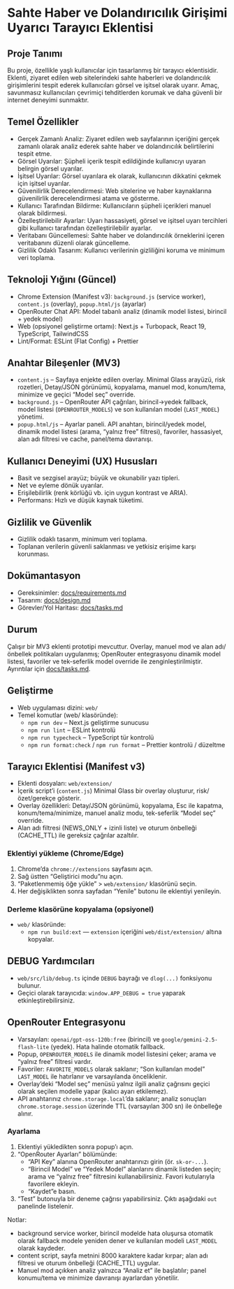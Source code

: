 # Sahte Haber ve Dolandırıcılık Girişimi Uyarıcı Tarayıcı Eklentisi

## Proje Tanımı
Bu proje, özellikle yaşlı kullanıcılar için tasarlanmış bir tarayıcı eklentisidir. Eklenti, ziyaret edilen web sitelerindeki sahte haberleri ve dolandırıcılık girişimlerini tespit ederek kullanıcıları görsel ve işitsel olarak uyarır. Amaç, savunmasız kullanıcıları çevrimiçi tehditlerden korumak ve daha güvenli bir internet deneyimi sunmaktır.

## Temel Özellikler
- Gerçek Zamanlı Analiz: Ziyaret edilen web sayfalarının içeriğini gerçek zamanlı olarak analiz ederek sahte haber ve dolandırıcılık belirtilerini tespit etme.
- Görsel Uyarılar: Şüpheli içerik tespit edildiğinde kullanıcıyı uyaran belirgin görsel uyarılar.
- İşitsel Uyarılar: Görsel uyarılara ek olarak, kullanıcının dikkatini çekmek için işitsel uyarılar.
- Güvenilirlik Derecelendirmesi: Web sitelerine ve haber kaynaklarına güvenilirlik derecelendirmesi atama ve gösterme.
- Kullanıcı Tarafından Bildirme: Kullanıcıların şüpheli içerikleri manuel olarak bildirmesi.
- Özelleştirilebilir Ayarlar: Uyarı hassasiyeti, görsel ve işitsel uyarı tercihleri gibi kullanıcı tarafından özelleştirilebilir ayarlar.
- Veritabanı Güncellemesi: Sahte haber ve dolandırıcılık örneklerini içeren veritabanını düzenli olarak güncelleme.
- Gizlilik Odaklı Tasarım: Kullanıcı verilerinin gizliliğini koruma ve minimum veri toplama.

## Teknoloji Yığını (Güncel)
- Chrome Extension (Manifest v3): `background.js` (service worker), `content.js` (overlay), `popup.html/js` (ayarlar)
- OpenRouter Chat API: Model tabanlı analiz (dinamik model listesi, birincil + yedek model)
- Web (opsiyonel geliştirme ortamı): Next.js + Turbopack, React 19, TypeScript, TailwindCSS
- Lint/Format: ESLint (Flat Config) + Prettier

## Anahtar Bileşenler (MV3)
- `content.js` – Sayfaya enjekte edilen overlay. Minimal Glass arayüzü, risk rozetleri, Detay/JSON görünümü, kopyalama, manuel mod, konum/tema, minimize ve geçici “Model seç” override.
- `background.js` – OpenRouter API çağrıları, birincil→yedek fallback, model listesi (`OPENROUTER_MODELS`) ve son kullanılan model (`LAST_MODEL`) yönetimi.
- `popup.html/js` – Ayarlar paneli. API anahtarı, birincil/yedek model, dinamik model listesi (arama, “yalnız free” filtresi), favoriler, hassasiyet, alan adı filtresi ve cache, panel/tema davranışı.

## Kullanıcı Deneyimi (UX) Hususları
- Basit ve sezgisel arayüz; büyük ve okunabilir yazı tipleri.
- Net ve eyleme dönük uyarılar.
- Erişilebilirlik (renk körlüğü vb. için uygun kontrast ve ARIA).
- Performans: Hızlı ve düşük kaynak tüketimi.

## Gizlilik ve Güvenlik
- Gizlilik odaklı tasarım, minimum veri toplama.
- Toplanan verilerin güvenli saklanması ve yetkisiz erişime karşı korunması.

## Dokümantasyon
- Gereksinimler: [docs/requirements.md](docs/requirements.md)
- Tasarım: [docs/design.md](docs/design.md)
- Görevler/Yol Haritası: [docs/tasks.md](docs/tasks.md)

## Durum
Çalışır bir MV3 eklenti prototipi mevcuttur. Overlay, manuel mod ve alan adı/önbellek politikaları uygulanmış; OpenRouter entegrasyonu dinamik model listesi, favoriler ve tek-seferlik model override ile zenginleştirilmiştir. Ayrıntılar için [docs/tasks.md](docs/tasks.md).

## Geliştirme

- Web uygulaması dizini: `web/`
- Temel komutlar (web/ klasöründe):
  - `npm run dev` – Next.js geliştirme sunucusu
  - `npm run lint` – ESLint kontrolü
  - `npm run typecheck` – TypeScript tür kontrolü
  - `npm run format:check` / `npm run format` – Prettier kontrolü / düzeltme

## Tarayıcı Eklentisi (Manifest v3)

- Eklenti dosyaları: `web/extension/`
- İçerik script’i (`content.js`) Minimal Glass bir overlay oluşturur, risk/özet/gerekçe gösterir.
- Overlay özellikleri: Detay/JSON görünümü, kopyalama, Esc ile kapatma, konum/tema/minimize, manuel analiz modu, tek-seferlik “Model seç” override.
- Alan adı filtresi (NEWS_ONLY + izinli liste) ve oturum önbelleği (CACHE_TTL) ile gereksiz çağrılar azaltılır.

### Eklentiyi yükleme (Chrome/Edge)

1. Chrome’da `chrome://extensions` sayfasını açın.
2. Sağ üstten “Geliştirici modu”nu açın.
3. “Paketlenmemiş öğe yükle” > `web/extension/` klasörünü seçin.
4. Her değişiklikten sonra sayfadan “Yenile” butonu ile eklentiyi yenileyin.

### Derleme klasörüne kopyalama (opsiyonel)

- `web/` klasöründe:
  - `npm run build:ext` — `extension` içeriğini `web/dist/extension/` altına kopyalar.

## DEBUG Yardımcıları

- `web/src/lib/debug.ts` içinde `DEBUG` bayrağı ve `dlog(...)` fonksiyonu bulunur.
- Geçici olarak tarayıcıda: `window.APP_DEBUG = true` yaparak etkinleştirebilirsiniz.

## OpenRouter Entegrasyonu

- Varsayılan: `openai/gpt-oss-120b:free` (birincil) ve `google/gemini-2.5-flash-lite` (yedek). Hata halinde otomatik fallback.
- Popup, `OPENROUTER_MODELS` ile dinamik model listesini çeker; arama ve “yalnız free” filtresi vardır.
- Favoriler: `FAVORITE_MODELS` olarak saklanır; “Son kullanılan model” `LAST_MODEL` ile hatırlanır ve varsayılanda önceliklenir.
- Overlay’deki “Model seç” menüsü yalnız ilgili analiz çağrısını geçici olarak seçilen modelle yapar (kalıcı ayarı etkilemez).
- API anahtarınız `chrome.storage.local`’da saklanır; analiz sonuçları `chrome.storage.session` üzerinde TTL (varsayılan 300 sn) ile önbelleğe alınır.

### Ayarlama
1. Eklentiyi yükledikten sonra popup’ı açın.
2. “OpenRouter Ayarları” bölümünde:
   - “API Key” alanına OpenRouter anahtarınızı girin (ör. `sk-or-...`).
   - “Birincil Model” ve “Yedek Model” alanlarını dinamik listeden seçin; arama ve “yalnız free” filtresini kullanabilirsiniz. Favori kutularıyla favorilere ekleyin.
   - “Kaydet”e basın.
3. “Test” butonuyla bir deneme çağrısı yapabilirsiniz. Çıktı aşağıdaki `out` panelinde listelenir.

Notlar:
- background service worker, birincil modelde hata oluşursa otomatik olarak fallback modele yeniden dener ve kullanılan modeli `LAST_MODEL` olarak kaydeder.
- content script, sayfa metnini 8000 karaktere kadar kırpar; alan adı filtresi ve oturum önbelleği (CACHE_TTL) uygular.
- Manuel mod açıkken analiz yalnızca “Analiz et” ile başlatılır; panel konumu/tema ve minimize davranışı ayarlardan yönetilir. 
